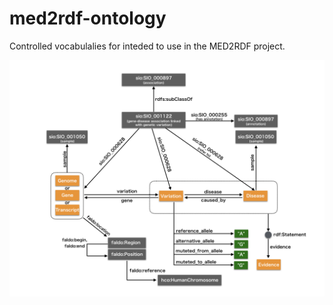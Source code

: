 # med2rdf-ontology
Controlled vocabulalies for inteded to use in the MED2RDF project.

<img width="800" alt="med2rdf: RDF model" src="https://github.com/dbcls/med2rdf-ontology/blob/master/med2rdf-model_20190718.png">

